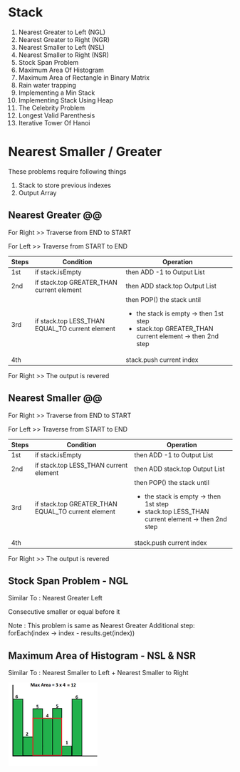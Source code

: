 Stack<a name="TOP"></a>
===================

1. Nearest Greater to Left  (NGL)
2. Nearest Greater to Right (NGR)
3. Nearest Smaller to Left  (NSL)
4. Nearest Smaller to Right (NSR)
5. Stock Span Problem
6. Maximum Area Of Histogram
7. Maximum Area of Rectangle in Binary Matrix
8. Rain water trapping
9. Implementing a Min Stack
10. Implementing Stack Using Heap
11. The Celebrity Problem
12. Longest Valid Parenthesis
13. Iterative Tower Of Hanoi

# Nearest Smaller / Greater #
These problems require following things
1. Stack to store previous indexes
2. Output Array

## Nearest Greater @@ ##

For Right >> Traverse from END to START

For Left >> Traverse from START to END

Steps | Condition                                       | Operation                   
--- |-------------------------------------------------|-----------------------------
1st | if stack.isEmpty                                | then ADD -1 to Output List
2nd | if stack.top GREATER_THAN current element       | then ADD stack.top Output List
3rd | if stack.top LESS_THAN EQUAL_TO current element | then POP() the stack until <ul><li>the stack is empty -> then 1st step</li><li>stack.top GREATER_THAN current element -> then 2nd step</li></ul>
4th |                                                 | stack.push current index

For Right >> The output is revered

## Nearest Smaller @@ ##

For Right >> Traverse from END to START

For Left >> Traverse from START to END

Steps | Condition                                          | Operation
--- |----------------------------------------------------|-----------------------------
1st | if stack.isEmpty                                   | then ADD -1 to Output List
2nd | if stack.top LESS_THAN current element             | then ADD stack.top Output List
3rd | if stack.top GREATER_THAN EQUAL_TO current element | then POP() the stack until <ul><li>the stack is empty -> then 1st step</li><li>stack.top LESS_THAN current element -> then 2nd step</li></ul>
4th |                                                    | stack.push current index

For Right >> The output is revered

## Stock Span Problem - NGL ##
Similar To : Nearest Greater Left

Consecutive smaller or equal before it



Note : This problem is same as Nearest Greater
Additional step: forEach(index -> index - results.get(index))

## Maximum Area of Histogram - NSL & NSR ##
Similar To : Nearest Smaller to Left + Nearest Smaller to Right 

<img src="histogram.png" alt="histogram" width="200"/>

